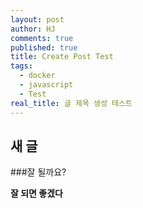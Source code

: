 ```yaml
---
layout: post
author: HJ
comments: true
published: true
title: Create Post Test
tags:
  - docker
  - javascript
  - Test
real_title: 글 제목 생성 테스트
---
```

## 새 글

###잘 될까요?

**잘 되면 좋겠다**
